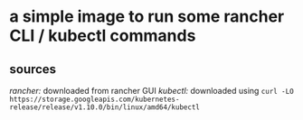 
a simple image to run some rancher CLI / kubectl commands
=========================================================

sources
-------

_rancher:_ downloaded from rancher GUI
_kubectl:_ downloaded using `curl -LO https://storage.googleapis.com/kubernetes-release/release/v1.10.0/bin/linux/amd64/kubectl`
